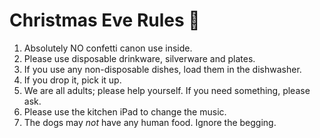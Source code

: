 # Christmas Eve Rules 🎄

<ol>

<li>Absolutely NO confetti canon use inside.</li>
<li>Please use disposable drinkware, silverware and plates.</li>
<li>If you use any non-disposable dishes, load them in the dishwasher.</li>
<li>If you drop it, pick it up.</li>
<li>We are all adults; please help yourself. If you need something, please ask.</li>
<li>Please use the kitchen iPad to change the music.</li>
<li>The dogs may <em>not</em> have any human food. Ignore the begging.</li>
</ol>
